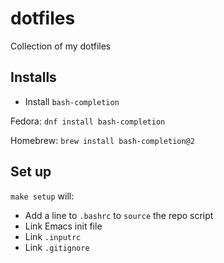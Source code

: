 # dotfiles
Collection of my dotfiles

## Installs

- Install `bash-completion`

Fedora: `dnf install bash-completion`

Homebrew: `brew install bash-completion@2`


## Set up

`make setup` will:

- Add a line to `.bashrc` to `source` the repo script
- Link Emacs init file
- Link `.inputrc`
- Link `.gitignore`
